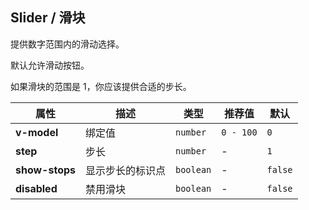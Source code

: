 ## Slider / 滑块

提供数字范围内的滑动选择。

<ex-code name="ex-slider-basic">

默认允许滑动按钮。

</ex-code>

<ex-code name="ex-slider-disabled"></ex-code>

<ex-code name="ex-slider-step"></ex-code>

<ex-code name="ex-slider-range">

如果滑块的范围是 1，你应该提供合适的步长。

</ex-code>

<ex-footer edit-link="https://github.com/zeit-ui/vue/edit/master/docs/en-us/components/slider.md">

| 属性           | 描述             | 类型      | 推荐值    | 默认    |
| -------------- | ---------------- | --------- | --------- | ------- |
| **v-model**    | 绑定值           | `number`  | `0 - 100` | `0`     |
| **step**       | 步长             | `number`  | -         | `1`     |
| **show-stops** | 显示步长的标识点 | `boolean` | -         | `false` |
| **disabled**   | 禁用滑块         | `boolean` | -         | `false` |

</ex-footer>
